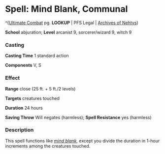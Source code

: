 # Spell: Mind Blank, Communal

^([Ultimate Combat][ss-communal-mind-blank] pg. **LOOKUP** | PFS Legal | [Archives of Nehtys][sn-communal-mind-blank])

**School** abjuration; **Level** arcanist 9, sorcerer/wizard 9, witch 9

### Casting

**Casting Time** 1 standard action  

**Components** V, S

### Effect

**Range** close (25 ft. + 5 ft./2 levels)  

**Targets** creatures touched  

**Duration** 24 hours  

**Saving Throw** Will negates (harmless); **Spell Resistance** yes (harmless)

### Description

This spell functions like _[mind blank]_, except you divide the duration in 1-hour increments among the creatures touched.

[ss-communal-mind-blank]: http://paizo.com/pathfinderRPG/v57
[sn-communal-mind-blank]: http://www.archivesofnethys.com/SpellDisplay.aspx?ItemName=Mind%20Blank%2C%20Communal
[mind blank]: http://www.archivesofnethys.com/SpellDisplay.aspx?ItemName=mind%20blank